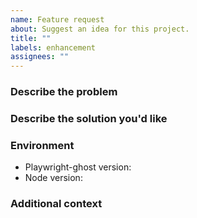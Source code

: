 ```yaml
---
name: Feature request
about: Suggest an idea for this project.
title: ""
labels: enhancement
assignees: ""
---
```


### Describe the problem

<!-- A clear and concise description of what the problem is. Ex. I'm always
     frustrated when [...] -->

### Describe the solution you'd like

<!-- A clear and concise description of what you want to happen. -->

### Environment

- Playwright-ghost version<!-- e.g. 0.1.1 -->:
- Node version<!-- e.g. v18.12.0 -->:

### Additional context

<!-- Add any other context or screenshots about the feature request here. -->
